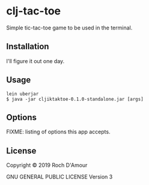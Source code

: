 # clj-tac-toe

Simple tic-tac-toe game to be used in the terminal.

## Installation

I'll figure it out one day.

## Usage

    lein uberjar
    $ java -jar cljiktaktoe-0.1.0-standalone.jar [args]

## Options

FIXME: listing of options this app accepts.

## License

Copyright © 2019 Roch D'Amour

GNU GENERAL PUBLIC LICENSE Version 3
